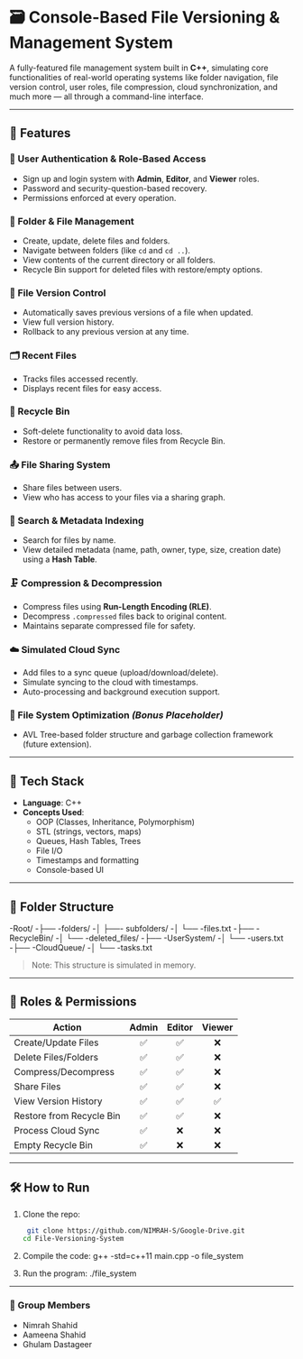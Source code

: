 # 🗃️ Console-Based File Versioning & Management System

A fully-featured file management system built in **C++**, simulating core functionalities of real-world operating systems like folder navigation, file version control, user roles, file compression, cloud synchronization, and much more — all through a command-line interface.

---

## 🚀 Features

### 🔐 User Authentication & Role-Based Access
- Sign up and login system with **Admin**, **Editor**, and **Viewer** roles.
- Password and security-question-based recovery.
- Permissions enforced at every operation.

### 📁 Folder & File Management
- Create, update, delete files and folders.
- Navigate between folders (like `cd` and `cd ..`).
- View contents of the current directory or all folders.
- Recycle Bin support for deleted files with restore/empty options.

### 🔄 File Version Control
- Automatically saves previous versions of a file when updated.
- View full version history.
- Rollback to any previous version at any time.

### 🗂️ Recent Files
- Tracks files accessed recently.
- Displays recent files for easy access.

### 🧺 Recycle Bin
- Soft-delete functionality to avoid data loss.
- Restore or permanently remove files from Recycle Bin.

### 📤 File Sharing System
- Share files between users.
- View who has access to your files via a sharing graph.

### 🔎 Search & Metadata Indexing
- Search for files by name.
- View detailed metadata (name, path, owner, type, size, creation date) using a **Hash Table**.

### 🗜️ Compression & Decompression
- Compress files using **Run-Length Encoding (RLE)**.
- Decompress `.compressed` files back to original content.
- Maintains separate compressed file for safety.

### ☁️ Simulated Cloud Sync
- Add files to a sync queue (upload/download/delete).
- Simulate syncing to the cloud with timestamps.
- Auto-processing and background execution support.

### 🧠 File System Optimization *(Bonus Placeholder)*
- AVL Tree-based folder structure and garbage collection framework (future extension).

---

## 🧪 Tech Stack

- **Language**: C++
- **Concepts Used**:
  - OOP (Classes, Inheritance, Polymorphism)
  - STL (strings, vectors, maps)
  - Queues, Hash Tables, Trees
  - File I/O
  - Timestamps and formatting
  - Console-based UI

---

## 📁 Folder Structure

-Root/
-├── -folders/
-│ ├──- subfolders/
-│ └── -files.txt
-├── -RecycleBin/
-│ └── -deleted_files/
-├── -UserSystem/
-│ └── -users.txt
-├── -CloudQueue/
-│ └── -tasks.txt

> Note: This structure is simulated in memory.

---

## 👤 Roles & Permissions

| Action                  | Admin | Editor | Viewer |
|-------------------------|:-----:|:------:|:------:|
| Create/Update Files     | ✅    | ✅     | ❌     |
| Delete Files/Folders    | ✅    | ✅     | ❌     |
| Compress/Decompress     | ✅    | ✅     | ❌     |
| Share Files             | ✅    | ✅     | ❌     |
| View Version History    | ✅    | ✅     | ✅     |
| Restore from Recycle Bin| ✅    | ✅     | ❌     |
| Process Cloud Sync      | ✅    | ❌     | ❌     |
| Empty Recycle Bin       | ✅    | ❌     | ❌     |

---

## 🛠️ How to Run

1. Clone the repo:
   ```bash
    git clone https://github.com/NIMRAH-S/Google-Drive.git
   cd File-Versioning-System

2. Compile the code:
   g++ -std=c++11 main.cpp -o file_system

3. Run the program:
   ./file_system
   
 ---
### 👥 Group Members

- Nimrah Shahid  
- Aameena Shahid  
- Ghulam Dastageer

